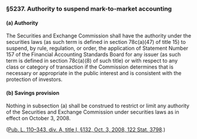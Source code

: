 ### §5237. Authority to suspend mark-to-market accounting ###

[]()

#### (a) Authority ####

The Securities and Exchange Commission shall have the authority under the securities laws (as such term is defined in section 78c(a)(47) of title 15) to suspend, by rule, regulation, or order, the application of Statement Number 157 of the Financial Accounting Standards Board for any issuer (as such term is defined in section 78c(a)(8) of such title) or with respect to any class or category of transaction if the Commission determines that is necessary or appropriate in the public interest and is consistent with the protection of investors.

[]()

#### (b) Savings provision ####

Nothing in subsection (a) shall be construed to restrict or limit any authority of the Securities and Exchange Commission under securities laws as in effect on October 3, 2008.

([Pub. L. 110–343, div. A, title I, §132, Oct. 3, 2008, 122 Stat. 3798](/statviewer.htm?volume=122&page=3798).)